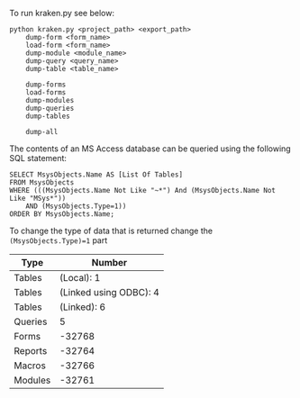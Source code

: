To run kraken.py see below:
```
python kraken.py <project_path> <export_path>
    dump-form <form_name>
    load-form <form_name>
    dump-module <module_name>
    dump-query <query_name>
    dump-table <table_name>

    dump-forms
	load-forms
	dump-modules
	dump-queries
	dump-tables

	dump-all
```

The contents of an MS Access database can be queried using the following SQL statement:

```
SELECT MsysObjects.Name AS [List Of Tables]
FROM MsysObjects
WHERE (((MsysObjects.Name Not Like "~*") And (MsysObjects.Name Not Like "MSys*")) 
	AND (MsysObjects.Type=1))
ORDER BY MsysObjects.Name;
```

To change the type of data that is returned change the `(MsysObjects.Type)=1` part

| Type | Number |
| ---- | ------ |
| Tables | (Local):	1 |
| Tables | (Linked using ODBC):	4 |
| Tables | (Linked): 6 |
| Queries | 5 |
| Forms | -32768 |
| Reports | -32764 |
| Macros | -32766 |
| Modules | -32761 |